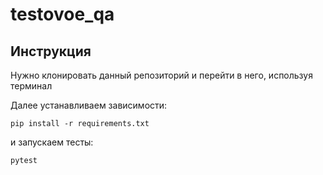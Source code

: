 # testovoe_qa

## Инструкция
Нужно клонировать данный репозиторий и перейти в него, используя терминал

Далее устанавливаем зависимости:

```
pip install -r requirements.txt
```

и запускаем тесты:
```
pytest
```
